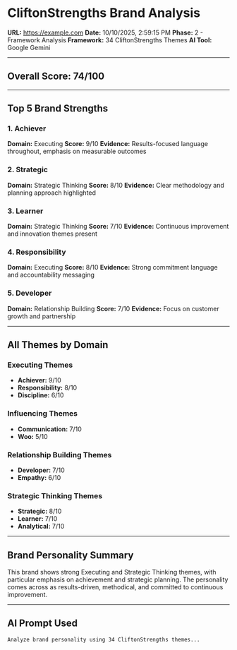 # CliftonStrengths Brand Analysis

**URL:** https://example.com
**Date:** 10/10/2025, 2:59:15 PM
**Phase:** 2 - Framework Analysis
**Framework:** 34 CliftonStrengths Themes
**AI Tool:** Google Gemini

---

## Overall Score: 74/100

---

## Top 5 Brand Strengths

### 1. Achiever
**Domain:** Executing
**Score:** 9/10
**Evidence:** Results-focused language throughout, emphasis on measurable outcomes

### 2. Strategic
**Domain:** Strategic Thinking
**Score:** 8/10
**Evidence:** Clear methodology and planning approach highlighted

### 3. Learner
**Domain:** Strategic Thinking
**Score:** 7/10
**Evidence:** Continuous improvement and innovation themes present

### 4. Responsibility
**Domain:** Executing
**Score:** 8/10
**Evidence:** Strong commitment language and accountability messaging

### 5. Developer
**Domain:** Relationship Building
**Score:** 7/10
**Evidence:** Focus on customer growth and partnership


---

## All Themes by Domain

### Executing Themes
- **Achiever:** 9/10
- **Responsibility:** 8/10
- **Discipline:** 6/10

### Influencing Themes
- **Communication:** 7/10
- **Woo:** 5/10

### Relationship Building Themes
- **Developer:** 7/10
- **Empathy:** 6/10

### Strategic Thinking Themes
- **Strategic:** 8/10
- **Learner:** 7/10
- **Analytical:** 7/10

---

## Brand Personality Summary
This brand shows strong Executing and Strategic Thinking themes, with particular emphasis on achievement and strategic planning. The personality comes across as results-driven, methodical, and committed to continuous improvement.

---

## AI Prompt Used

```
Analyze brand personality using 34 CliftonStrengths themes...
```

